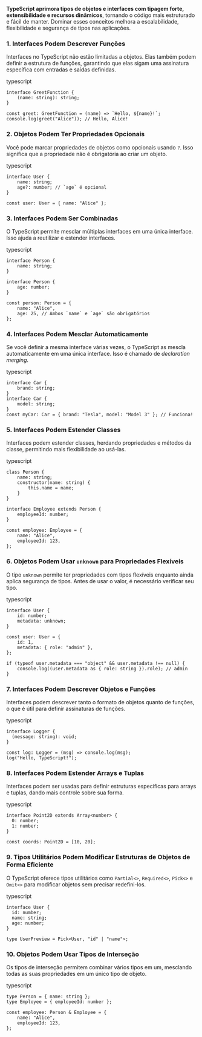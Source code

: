 
**TypeScript aprimora tipos de objetos e interfaces com tipagem forte, extensibilidade e recursos dinâmicos**, tornando o código mais estruturado e fácil de manter. Dominar esses conceitos melhora a escalabilidade, flexibilidade e segurança de tipos nas aplicações.

### **1. Interfaces Podem Descrever Funções**

Interfaces no TypeScript não estão limitadas a objetos. Elas também podem definir a estrutura de funções, garantindo que elas sigam uma assinatura específica com entradas e saídas definidas.

typescript

```
interface GreetFunction {
    (name: string): string; 
}

const greet: GreetFunction = (name) => `Hello, ${name}!`;
console.log(greet("Alice")); // Hello, Alice!
```

### **2. Objetos Podem Ter Propriedades Opcionais**

Você pode marcar propriedades de objetos como opcionais usando `?`. Isso significa que a propriedade não é obrigatória ao criar um objeto.

typescript

```
interface User {
    name: string;
    age?: number; // `age` é opcional
}

const user: User = { name: "Alice" };
```

### **3. Interfaces Podem Ser Combinadas**

O TypeScript permite mesclar múltiplas interfaces em uma única interface. Isso ajuda a reutilizar e estender interfaces.

typescript

```
interface Person {
    name: string;
}

interface Person {
    age: number;
}

const person: Person = {
    name: "Alice",
    age: 25, // Ambos `name` e `age` são obrigatórios
};
```

### **4. Interfaces Podem Mesclar Automaticamente**

Se você definir a mesma interface várias vezes, o TypeScript as mescla automaticamente em uma única interface. Isso é chamado de _declaration merging_.

typescript

```
interface Car {
    brand: string;
}
interface Car {
    model: string;
}
const myCar: Car = { brand: "Tesla", model: "Model 3" }; // Funciona!
```

### **5. Interfaces Podem Estender Classes**

Interfaces podem estender classes, herdando propriedades e métodos da classe, permitindo mais flexibilidade ao usá-las.

typescript

```
class Person {
    name: string;
    constructor(name: string) {
        this.name = name;
    }
}

interface Employee extends Person {
    employeeId: number;
}

const employee: Employee = {
    name: "Alice",
    employeeId: 123,
};
```

### **6. Objetos Podem Usar** `unknown` **para Propriedades Flexíveis**

O tipo `unknown` permite ter propriedades com tipos flexíveis enquanto ainda aplica segurança de tipos. Antes de usar o valor, é necessário verificar seu tipo.

typescript

```
interface User {
    id: number;
    metadata: unknown; 
}

const user: User = {
    id: 1,
    metadata: { role: "admin" },
};

if (typeof user.metadata === "object" && user.metadata !== null) {
    console.log((user.metadata as { role: string }).role); // admin
}
```

### **7. Interfaces Podem Descrever Objetos e Funções**

Interfaces podem descrever tanto o formato de objetos quanto de funções, o que é útil para definir assinaturas de funções.

typescript

```
interface Logger {
  (message: string): void;
}

const log: Logger = (msg) => console.log(msg);
log("Hello, TypeScript!");
```

### **8. Interfaces Podem Estender Arrays e Tuplas**

Interfaces podem ser usadas para definir estruturas específicas para arrays e tuplas, dando mais controle sobre sua forma.

typescript

```
interface Point2D extends Array<number> {
  0: number;
  1: number;
}

const coords: Point2D = [10, 20];
```

### **9. Tipos Utilitários Podem Modificar Estruturas de Objetos de Forma Eficiente**

O TypeScript oferece tipos utilitários como `Partial<>`, `Required<>`, `Pick<>` e `Omit<>` para modificar objetos sem precisar redefini-los.

typescript

```
interface User {
  id: number;
  name: string;
  age: number;
}

type UserPreview = Pick<User, "id" | "name">;
```

### **10. Objetos Podem Usar Tipos de Interseção**

Os tipos de interseção permitem combinar vários tipos em um, mesclando todas as suas propriedades em um único tipo de objeto.

typescript

```
type Person = { name: string };
type Employee = { employeeId: number };

const employee: Person & Employee = {
    name: "Alice",
    employeeId: 123,
};
```







